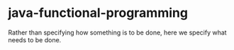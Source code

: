 # java-functional-programming
Rather than specifying how something is to be done, here we specify what needs to be done.
